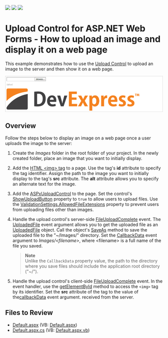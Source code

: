 <!-- default badges list -->
![](https://img.shields.io/endpoint?url=https://codecentral.devexpress.com/api/v1/VersionRange/128565528/13.2.8%2B)
[![](https://img.shields.io/badge/Open_in_DevExpress_Support_Center-FF7200?style=flat-square&logo=DevExpress&logoColor=white)](https://supportcenter.devexpress.com/ticket/details/E5197)
[![](https://img.shields.io/badge/📖_How_to_use_DevExpress_Examples-e9f6fc?style=flat-square)](https://docs.devexpress.com/GeneralInformation/403183)
<!-- default badges end -->
# Upload Control for ASP.NET Web Forms - How to upload an image and display it on a web page

This example demonstrates how to use the [Upload Control](https://docs.devexpress.com/AspNet/8298/components/file-management/file-upload) to upload an image to the server and then show it on a web page.

![Upload and Display an Image](upload-image.png)

## Overview

Follow the steps below to display an image on a web page once a user uploads the image to the server:

1. Create the *Images* folder in the root folder of your project. In the newly created folder, place an image that you want to initially display.

2. Add the [HTML \<img\> tag](https://www.w3schools.com/tags/tag_img.asp) to a page. Use the tag's **id** attribute to specify the tag identifier. Assign the path to the image you want to initially display to the tag's **src** attribute. The **alt** attribute allows you to specify an alternate text for the image.

3. Add the [ASPxUploadControl](https://docs.devexpress.com/AspNet/DevExpress.Web.ASPxUploadControl?p=netframework) to the page. Set the control's [ShowUploadButton](https://docs.devexpress.com/AspNet/DevExpress.Web.ASPxUploadControl.ShowUploadButton?p=netframework) property to `true` to allow users to upload files. Use the [ValidationSettings.AllowedFileExtensions](https://docs.devexpress.com/AspNet/DevExpress.Web.UploadControlValidationSettings.AllowedFileExtensions?p=netframework) property to prevent users from uploading files other than images.

4. Handle the upload control's server-side [FileUploadComplete](https://docs.devexpress.com/AspNet/DevExpress.Web.ASPxUploadControl.FileUploadComplete?p=netframework) event. The [UploadedFile](https://docs.devexpress.com/AspNet/DevExpress.Web.FileUploadCompleteEventArgs.UploadedFile?p=netframework) event argument allows you to get the uploaded file as an [UploadedFile](https://docs.devexpress.com/AspNet/DevExpress.Web.UploadedFile) object. Call the object's [SaveAs](https://docs.devexpress.com/AspNet/DevExpress.Web.UploadedFile.SaveAs(System.String)) method to save the uploaded file to the "~/Images/" directory. Set the [CallbackData](https://docs.devexpress.com/AspNet/DevExpress.Web.FileUploadCompleteEventArgs.CallbackData) event argument to *Images/\<filename\>*, where \<filename\> is a full name of the file you saved.

    > **Note**  
    > Unlike the `CallbackData` property value, the path to the directory where you save files should include the application root directory ("~/").

5. Handle the upload control's client-side [FileUploadComplete](https://docs.devexpress.com/AspNet/js-ASPxClientUploadControl.FileUploadComplete?p=netframework) event. In the event handler, use the [getElementById](https://developer.mozilla.org/en-US/docs/web/api/document/getelementbyid) method to access the `<img>` tag by its identifier. Set the **src** attribute of the tag to the value of the[callbackData](https://docs.devexpress.com/AspNet/js-ASPxClientUploadControlFileUploadCompleteEventArgs.callbackData) event argument.  received from the server.

## Files to Review

* [Default.aspx](./CS/WebSite/Default.aspx) (VB: [Default.aspx](./VB/WebSite/Default.aspx))
* [Default.aspx.cs](./CS/WebSite/Default.aspx.cs) (VB: [Default.aspx.vb](./VB/WebSite/Default.aspx.vb))
